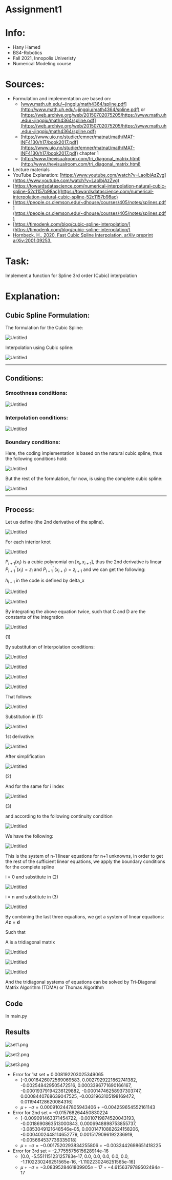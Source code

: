 # Assignment1

# Info:

- Hany Hamed
- BS4-Robotics
- Fall 2021, Innopolis Univeristy
- Numerical Modeling course

# Sources:

- Formulation and implementation are based on:
    - [www.math.uh.edu/~jingqiu/math4364/spline.pdf](http://www.math.uh.edu/~jingqiu/math4364/spline.pdf) or [https://web.archive.org/web/20150702075205/https://www.math.uh.edu/~jingqiu/math4364/spline.pdf](https://web.archive.org/web/20150702075205/https://www.math.uh.edu/~jingqiu/math4364/spline.pdf)
    - [https://www.uio.no/studier/emner/matnat/math/MAT-INF4130/h17/book2017.pdf](https://www.uio.no/studier/emner/matnat/math/MAT-INF4130/h17/book2017.pdf)  chapter 1
    - [http://www.thevisualroom.com/tri_diagonal_matrix.html](http://www.thevisualroom.com/tri_diagonal_matrix.html)
- Lecture materials
- YouTube Explanation: [https://www.youtube.com/watch?v=LaolbjAzZvg](https://www.youtube.com/watch?v=LaolbjAzZvg)
- [https://towardsdatascience.com/numerical-interpolation-natural-cubic-spline-52c1157b98ac](https://towardsdatascience.com/numerical-interpolation-natural-cubic-spline-52c1157b98ac)
- [https://people.cs.clemson.edu/~dhouse/courses/405/notes/splines.pdf](https://people.cs.clemson.edu/~dhouse/courses/405/notes/splines.pdf)
- [https://timodenk.com/blog/cubic-spline-interpolation/](https://timodenk.com/blog/cubic-spline-interpolation/)
- [Hornbeck, H., 2020. Fast Cubic Spline Interpolation. arXiv preprint arXiv:2001.09253.](https://arxiv.org/pdf/2001.09253.pdf)

# Task:

Implement a function for Spline 3rd order (Cubic) interpolation

# Explanation:

## Cubic Spline Formulation:

The formulation for the Cubic Spline:

![Untitled](equation_imgs/Untitled.png)

Interpolation using Cubic spline:

![Untitled](equation_imgs/Untitled%201.png)

---

## Conditions:

### Smoothness conditions:

![Untitled](equation_imgs/Untitled%202.png)

### Interpolation conditions:

![Untitled](equation_imgs/Untitled%203.png)

### Boundary conditions:

Here, the coding implementation is based on the natural cubic spline, thus the following conditions hold:

![Untitled](equation_imgs/Untitled%204.png)

But the rest of the formulation, for now, is using the complete cubic spline:

![Untitled](equation_imgs/Untitled%205.png)

---

## Process:

Let us define (the 2nd derivative of the spline).

![Untitled](equation_imgs/Untitled%206.png)

For each interior knot

![Untitled](equation_imgs/Untitled%207.png)

$P_{i+1}(x_i)$ is a cubic polynomial on $[x_i, x_{i+1}]$, thus the 2nd derivative is linear $P^{''}_{i+1}(x_i) = z_i$ and $P^{''}_{i+1}(x_{i+1}) = z_{i+1}$ and we can get the following:

$h_{i+1}$ in the code is defined by delta_x

![Untitled](equation_imgs/Untitled%208.png)

![Untitled](equation_imgs/Untitled%209.png)

By integrating the above equation twice, such that C and D are the constants of the integration

![Untitled](equation_imgs/Untitled%2010.png)

(1)

By substitution of Interpolation conditions:

![Untitled](equation_imgs/Untitled%2011.png)

![Untitled](equation_imgs/Untitled%2012.png)

![Untitled](equation_imgs/Untitled%2013.png)

![Untitled](equation_imgs/Untitled%2014.png)

That follows:

![Untitled](equation_imgs/Untitled%2015.png)

Substitution in (1):

![Untitled](equation_imgs/Untitled%2016.png)

1st derivative:

![Untitled](equation_imgs/Untitled%2017.png)

After simplification

![Untitled](equation_imgs/Untitled%2018.png)

(2)

And for the same for i index

![Untitled](equation_imgs/Untitled%2019.png)

(3)

and according to the following continuity condition

![Untitled](equation_imgs/Untitled%2020.png)

We have the following:

![Untitled](equation_imgs/Untitled%2021.png)

This is the system of n-1 linear equations for n+1 unknowns, in order to get the rest of the sufficient linear equations, we apply the boundary conditions for the complete spline

i = 0 and substitute in (2) 

![Untitled](equation_imgs/Untitled%2022.png)

i = n and substitute in (3)

![Untitled](equation_imgs/Untitled%2023.png)

By combining the last three equations, we get a system of linear equations: $A\textbf{z} = \textbf{d}$

Such that 

A is a tridiagonal matrix

![Untitled](equation_imgs/Untitled%2024.png)

![Untitled](equation_imgs/Untitled%2025.png)

![Untitled](equation_imgs/Untitled%2026.png)

And the tridiagonal systems of equations can be solved by Tri-Diagonal Matrix Algorithm (TDMA) or Thomas Algorithm

## Code

In main.py


## Results

![set1.png](equation_imgs/set1.png)

![set2.png](equation_imgs/set2.png)

![set3.png](equation_imgs/set3.png)


- Error for 1st set = 0.008192203025349065
    - [-0.0016426072569069583, 0.0027929221862741382, -0.002548429505472516, 0.0003396771690166167, -0.00019379194236129882, -0.00014746258937303747, 0.0008440768639047525, -0.0031963105198169472, 0.011944128620084316]
    - $\mu+-\sigma = 0.0009102447805943406+-0.004259654552161143$
- Error for 2nd set = -0.015768264450830224
    - [-0.009091463371454722, -0.0010719874520043193, -0.0018690863513000843, 0.0006948898753855737, -3.0853049121648546e-05, 0.00014710882624158206, -0.0004002448114652779, 0.0015179096192236919, -0.005664537736335018]
    - $\mu+-\sigma = -0.0017520293834255806+-0.0032442698651418225$
- Error for 3rd set = -2.7755575615628914e-16
    - [0.0, -5.551115123125783e-17, 0.0, 0.0, 0.0, 0.0, 0.0, -1.1102230246251565e-16, -1.1102230246251565e-16]
    - $\mu+-\sigma = -3.0839528461809905e-17+-4.6156379789502494e-17$
